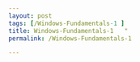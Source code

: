 ```yaml
---
layout: post
tags: [/Windows-Fundamentals-1 ]
title: Windows-Fundamentals-1   "
permalink: /Windows-Fundamentals-1

---
```

